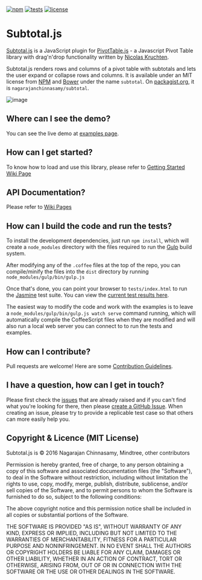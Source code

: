 [![npm](http://nagarajanchinnasamy.com/subtotal/images/subtotal_npm.svg)](https://www.npmjs.com/package/subtotal) [![tests](http://nagarajanchinnasamy.com/subtotal/images/subtotal_tests.svg)](http://nagarajanchinnasamy.com/subtotal/tests/) [![license](http://nagarajanchinnasamy.com/subtotal/images/subtotal_license.svg)](https://github.com/nagarajanchinnasamy/subtotal/blob/master/LICENSE)


# Subtotal.js

[Subtotal.js](http://nagarajanchinnasamy.com/subtotal) is a JavaScript plugin for [PivotTable.js](https://pivottable.js.org/examples/) - a Javascript Pivot Table library with drag'n'drop functionality written by [Nicolas Kruchten](http://nicolas.kruchten.com).

Subtotal.js renders rows and columns of a pivot table with subtotals and lets the user expand or collapse rows and columns. It is available under an MIT license from [NPM](https://www.npmjs.com/package/subtotal) and [Bower](http://bower.io/) under the name `subtotal`. On [packagist.org](https://packagist.org/packages/nagarajanchinnasamy/subtotal), it is `nagarajanchinnasamy/subtotal`.

![image](http://nagarajanchinnasamy.com/subtotal/images/subtotal-renderer-pivotui.png)

## Where can I see the demo?

You can see the live demo at [examples page](http://nagarajanchinnasamy.com/subtotal/examples/index.html).

## How can I get started?

To know how to load and use this library, please refer to [Getting Started Wiki Page](https://github.com/nagarajanchinnasamy/subtotal/blob/v1-11.0/docs/Getting-Started.md)

## API Documentation?

Please refer to [Wiki Pages](https://github.com/nagarajanchinnasamy/subtotal/blob/v1-11.0/docs/Home.md)

## How can I build the code and run the tests?

To install the development dependencies, just run `npm install`, which will create a `node_modules` directory with the files required to run the [Gulp](http://gulpjs.com/) build system.

After modifying any of the `.coffee` files at the top of the repo, you can compile/minify the files into the `dist` directory by running `node_modules/gulp/bin/gulp.js`

Once that's done, you can point your browser to `tests/index.html` to run the [Jasmine](http://jasmine.github.io/) test suite. You can view the [current test results here](http://nagarajanchinnasamy.com/subtotal/tests).

The easiest way to modify the code and work with the examples is to leave a `node_modules/gulp/bin/gulp.js watch serve` command running, which will automatically compile the CoffeeScript files when they are modified and will also run a local web server you can connect to to run the tests and examples.

## How can I contribute?

Pull requests are welcome! Here are some [Contribution Guidelines](https://github.com/nagarajanchinnasamy/subtotal/blob/master/CONTRIBUTING.md).

## I have a question, how can I get in touch?

Please first check the [issues](https://github.com/nagarajanchinnasamy/subtotal/issues) that are already raised and if you can't find what you're looking for there, then please [create a GitHub Issue](https://github.com/nagarajanchinnasamy/subtotal/issues/new). When creating an issue, please try to provide a replicable test case so that others can more easily help you.

## Copyright & Licence (MIT License)

Subtotal.js is © 2016 Nagarajan Chinnasamy, Mindtree, other contributors

Permission is hereby granted, free of charge, to any person obtaining a copy of this software and associated documentation files (the "Software"), to deal in the Software without restriction, including without limitation the rights to use, copy, modify, merge, publish, distribute, sublicense, and/or sell copies of the Software, and to permit persons to whom the Software is furnished to do so, subject to the following conditions:

The above copyright notice and this permission notice shall be included in all copies or substantial portions of the Software.

THE SOFTWARE IS PROVIDED "AS IS", WITHOUT WARRANTY OF ANY KIND, EXPRESS OR IMPLIED, INCLUDING BUT NOT LIMITED TO THE WARRANTIES OF MERCHANTABILITY, FITNESS FOR A PARTICULAR PURPOSE AND NONINFRINGEMENT. IN NO EVENT SHALL THE AUTHORS OR COPYRIGHT HOLDERS BE LIABLE FOR ANY CLAIM, DAMAGES OR OTHER LIABILITY, WHETHER IN AN ACTION OF CONTRACT, TORT OR OTHERWISE, ARISING FROM, OUT OF OR IN CONNECTION WITH THE SOFTWARE OR THE USE OR OTHER DEALINGS IN THE SOFTWARE.

